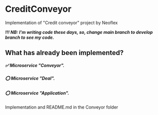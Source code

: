 # CreditConveyor
Implementation of "Credit conveyor" project by Neoflex

***!!! NB: I'm writing code these days, so, change main branch to develop branch to see my code.***

## What has already been implemented?

##### :white_check_mark: Microservice "Conveyor".   
##### :o: Microservice "Deal".   
##### :o: Microservice "Application".   
Implementation and README.md in the Conveyor folder
